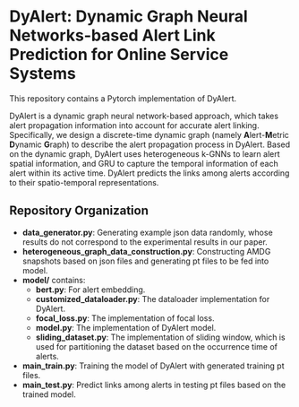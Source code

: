 # DyAlert: Dynamic Graph Neural Networks-based Alert Link Prediction for Online Service Systems
This repository contains a Pytorch implementation of DyAlert.

DyAlert is a dynamic graph neural network-based approach, which takes alert propagation information into account for accurate alert linking. 
Specifically, we design a discrete-time dynamic graph (namely **A**lert-**M**etric **D**ynamic **G**raph) to describe the alert propagation process in DyAlert. Based on the dynamic graph, DyAlert uses heterogeneous k-GNNs to learn alert spatial information, and GRU to capture the temporal information of each alert within its active time. DyAlert predicts the links among alerts according to their spatio-temporal representations.


## Repository Organization
- **data_generator.py**: Generating example json data randomly, whose results do not correspond to the experimental results in our paper.
- **heterogeneous_graph_data_construction.py**: Constructing AMDG snapshots based on json files and generating pt files to be fed into model.
- **model/** contains:
  - **bert.py**: For alert embedding.
  - **customized_dataloader.py**: The dataloader implementation for DyAlert.
  - **focal_loss.py**: The implementation of focal loss.
  - **model.py**: The implementation of DyAlert model.
  - **sliding_dataset.py**: The implementation of sliding window, which is used for partitioning the dataset based on the occurrence time of alerts.
- **main_train.py**: Training the model of DyAlert with generated training pt files.
- **main_test.py**: Predict links among alerts in testing pt files based on the trained model.
